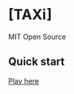 # [TAXi]

MIT Open Source

## Quick start

[Play here](https://rawgit.com/xtreemze/TAXi/master/index.html)
